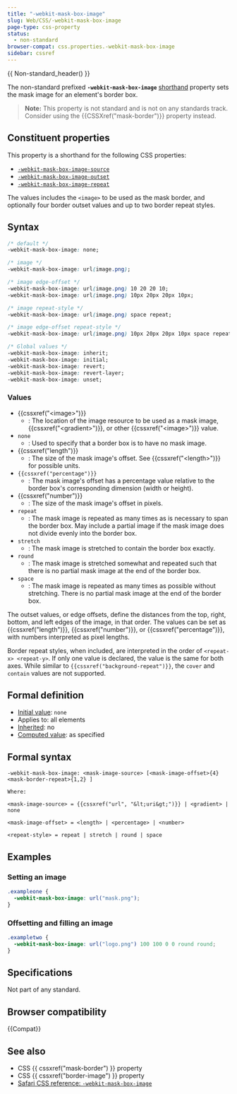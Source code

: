 ```yaml
---
title: "-webkit-mask-box-image"
slug: Web/CSS/-webkit-mask-box-image
page-type: css-property
status:
  - non-standard
browser-compat: css.properties.-webkit-mask-box-image
sidebar: cssref
---
```

 {{ Non-standard_header() }}

The non-standard prefixed **`-webkit-mask-box-image`** [shorthand](/en-US/docs/Web/CSS/Shorthand_properties) property sets the mask image for an element's border box.

> **Note:** This property is not standard and is not on any standards track. Consider using the {{CSSXref("mask-border")}} property instead.

## Constituent properties

This property is a shorthand for the following CSS properties:

- [`-webkit-mask-box-image-source`](/en-US/docs/Web/CSS/mask-border-source)
- [`-webkit-mask-box-image-outset`](/en-US/docs/Web/CSS/mask-border-outset)
- [`-webkit-mask-box-image-repeat`](/en-US/docs/Web/CSS/mask-border-repeat)

The values includes the `<image>` to be used as the mask border, and optionally four border outset values and up to two border repeat styles.

## Syntax

```css
/* default */
-webkit-mask-box-image: none;

/* image */
-webkit-mask-box-image: url(image.png);

/* image edge-offset */
-webkit-mask-box-image: url(image.png) 10 20 20 10;
-webkit-mask-box-image: url(image.png) 10px 20px 20px 10px;

/* image repeat-style */
-webkit-mask-box-image: url(image.png) space repeat;

/* image edge-offset repeat-style */
-webkit-mask-box-image: url(image.png) 10px 20px 20px 10px space repeat;

/* Global values */
-webkit-mask-box-image: inherit;
-webkit-mask-box-image: initial;
-webkit-mask-box-image: revert;
-webkit-mask-box-image: revert-layer;
-webkit-mask-box-image: unset;
```

### Values

- {{cssxref("&lt;image&gt;")}}
  - : The location of the image resource to be used as a mask image, {{cssxref("&lt;gradient&gt;")}}, or other {{cssxref("&lt;image&gt;")}} value.
- `none`
  - : Used to specify that a border box is to have no mask image.
- {{cssxref("length")}}
  - : The size of the mask image's offset. See {{cssxref("&lt;length&gt;")}} for possible units.
- `{{cssxref("percentage")}}`
  - : The mask image's offset has a percentage value relative to the border box's corresponding dimension (width or height).
- {{cssxref("number")}}
  - : The size of the mask image's offset in pixels.
- `repeat`
  - : The mask image is repeated as many times as is necessary to span the border box. May include a partial image if the mask image does not divide evenly into the border box.
- `stretch`
  - : The mask image is stretched to contain the border box exactly.
- `round`
  - : The mask image is stretched somewhat and repeated such that there is no partial mask image at the end of the border box.
- `space`
  - : The mask image is repeated as many times as possible without stretching. There is no partial mask image at the end of the border box.

The outset values, or edge offsets, define the distances from the top, right, bottom, and left edges of the image, in that order. The values can be set as {{cssxref("length")}}, {{cssxref("number")}}, or {{cssxref("percentage")}}, with numbers interpreted as pixel lengths.

Border repeat styles, when included, are interpreted in the order of `<repeat-x> <repeat-y>`. If only one value is declared, the value is the same for both axes. While similar to `{{cssxref("background-repeat")}}`, the `cover` and `contain` values are not supported.

## Formal definition

- [Initial value](/en-US/docs/Web/CSS/initial_value): `none`
- Applies to: all elements
- [Inherited](/en-US/docs/Web/CSS/Inheritance): no
- [Computed value](/en-US/docs/Web/CSS/computed_value): as specified

## Formal syntax

```plain
-webkit-mask-box-image: <mask-image-source> [<mask-image-offset>{4} <mask-border-repeat>{1,2} ]

Where:

<mask-image-source> = {{cssxref("url", "&lt;uri&gt;")}} | <gradient> | none

<mask-image-offset> = <length> | <percentage> | <number>

<repeat-style> = repeat | stretch | round | space
```

## Examples

### Setting an image

```css
.exampleone {
  -webkit-mask-box-image: url("mask.png");
}
```

### Offsetting and filling an image

```css
.exampletwo {
  -webkit-mask-box-image: url("logo.png") 100 100 0 0 round round;
}
```

## Specifications

Not part of any standard.

## Browser compatibility

{{Compat}}

## See also

- CSS {{ cssxref("mask-border") }} property
- CSS {{ cssxref("border-image") }} property
- [Safari CSS reference: `-webkit-mask-box-image`](https://developer.apple.com/library/archive/documentation/AppleApplications/Reference/SafariCSSRef/Articles/StandardCSSProperties.html#//apple_ref/doc/uid/TP30001266-SW14)
